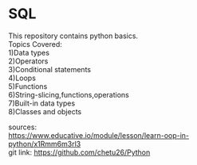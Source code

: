 # SQL

This repository contains python basics.</br>
Topics Covered: </br>
1)Data types</br>
2)Operators</br>
3)Conditional statements</br>
4)Loops</br>
5)Functions</br>
6)String-slicing,functions,operations</br>
7)Built-in data types</br>
8)Classes and objects</br>

sources:</br>
https://www.educative.io/module/lesson/learn-oop-in-python/x1Rmm6m3rl3</br>
git link: https://github.com/chetu26/Python






